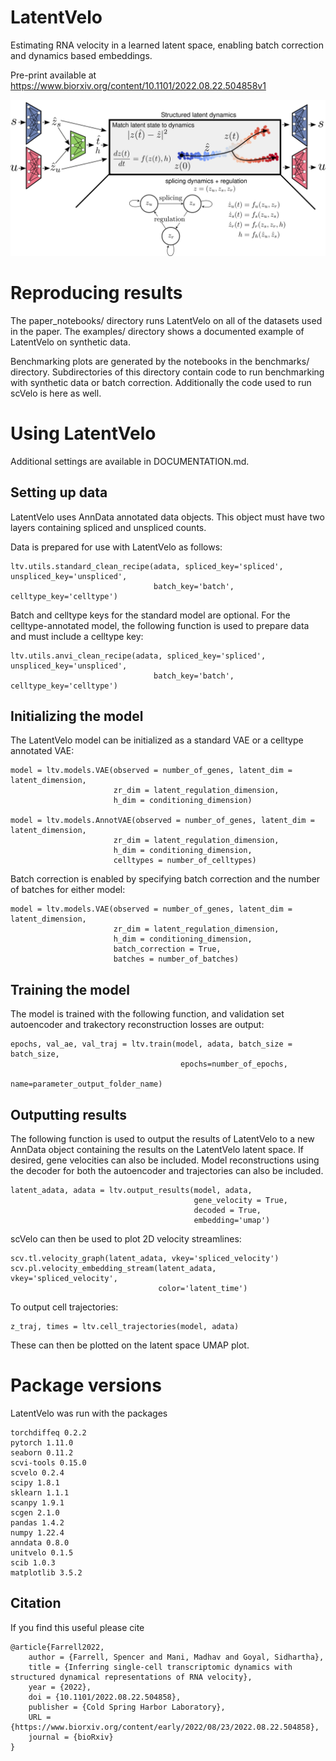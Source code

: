 # LatentVelo

Estimating RNA velocity in a learned latent space, enabling batch correction and dynamics based embeddings.

Pre-print available at https://www.biorxiv.org/content/10.1101/2022.08.22.504858v1

![diagram](diagrams/model_diagram_Aug23.png?raw=true)


# Reproducing results

The paper_notebooks/ directory runs LatentVelo on all of the datasets used in the paper. The examples/ directory shows a documented example of LatentVelo on synthetic data. 

Benchmarking plots are generated by the notebooks in the benchmarks/ directory. Subdirectories of this directory contain code to run benchmarking with synthetic data or batch correction. Additionally the code used to run scVelo is here as well.


# Using LatentVelo

Additional settings are available in DOCUMENTATION.md.

## Setting up data

LatentVelo uses AnnData annotated data objects. This object must have two layers containing spliced and unspliced counts.

Data is prepared for use with LatentVelo as follows:

```
ltv.utils.standard_clean_recipe(adata, spliced_key='spliced', unspliced_key='unspliced',
                                batch_key='batch', celltype_key='celltype')
```

Batch and celltype keys for the standard model are optional. For the celltype-annotated model, the following function is used to prepare data and must include a celltype key: 

```
ltv.utils.anvi_clean_recipe(adata, spliced_key='spliced', unspliced_key='unspliced',
                                batch_key='batch', celltype_key='celltype')
```

## Initializing the model

The LatentVelo model can be initialized as a standard VAE or a celltype annotated VAE:

```
model = ltv.models.VAE(observed = number_of_genes, latent_dim = latent_dimension,
                       zr_dim = latent_regulation_dimension,
					   h_dim = conditioning_dimension)

model = ltv.models.AnnotVAE(observed = number_of_genes, latent_dim = latent_dimension,
                       zr_dim = latent_regulation_dimension,
					   h_dim = conditioning_dimension,
					   celltypes = number_of_celltypes)
```

Batch correction is enabled by specifying batch correction and the number of batches for either model:


```
model = ltv.models.VAE(observed = number_of_genes, latent_dim = latent_dimension,
                       zr_dim = latent_regulation_dimension,
					   h_dim = conditioning_dimension,
					   batch_correction = True,
					   batches = number_of_batches)
```

## Training the model

The model is trained with the following function, and validation set autoencoder and trakectory reconstruction losses are output:

```
epochs, val_ae, val_traj = ltv.train(model, adata, batch_size = batch_size,
                                      epochs=number_of_epochs,
									  name=parameter_output_folder_name)
```

## Outputting results

The following function is used to output the results of LatentVelo to a new AnnData object containing the results on the LatentVelo latent space. If desired, gene velocities can also be included. Model reconstructions using the decoder for both the autoencoder and trajectories can also be included. 

```
latent_adata, adata = ltv.output_results(model, adata,
                                         gene_velocity = True,
										 decoded = True,
										 embedding='umap')
```

scVelo can then be used to plot 2D velocity streamlines:

```
scv.tl.velocity_graph(latent_adata, vkey='spliced_velocity')
scv.pl.velocity_embedding_stream(latent_adata, vkey='spliced_velocity',
                                 color='latent_time')
```

To output cell trajectories:

```
z_traj, times = ltv.cell_trajectories(model, adata)
```

These can then be plotted on the latent space UMAP plot.


# Package versions

LatentVelo was run with the packages

```
torchdiffeq 0.2.2
pytorch 1.11.0
seaborn 0.11.2
scvi-tools 0.15.0
scvelo 0.2.4
scipy 1.8.1
sklearn 1.1.1
scanpy 1.9.1
scgen 2.1.0
pandas 1.4.2
numpy 1.22.4
anndata 0.8.0
unitvelo 0.1.5
scib 1.0.3
matplotlib 3.5.2

```


## Citation

If you find this useful please cite

```
@article{Farrell2022,
	author = {Farrell, Spencer and Mani, Madhav and Goyal, Sidhartha},
	title = {Inferring single-cell transcriptomic dynamics with structured dynamical representations of RNA velocity},
	year = {2022},
	doi = {10.1101/2022.08.22.504858},
	publisher = {Cold Spring Harbor Laboratory},
	URL = {https://www.biorxiv.org/content/early/2022/08/23/2022.08.22.504858},
	journal = {bioRxiv}
}
```